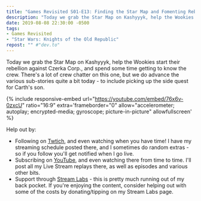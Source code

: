 ```yaml
---
title: "Games Revisited S01-E13: Finding the Star Map and Fomenting Rebellion"
description: "Today we grab the Star Map on Kashyyyk, help the Wookies start their rebellion against Czerka Corp., and spend some time getting to know the crew. There's a lot of crew chatter on this one, but we do advance the various sub-stories quite a bit today - to include picking up the side quest for Carth's son."
date: 2019-08-08 22:30:00 -0500
tags:
- Games Revisited
- "Star Wars: Knights of the Old Republic"
repost: "" #"dev.to"
---
```


Today we grab the Star Map on Kashyyyk, help the Wookies start their rebellion against Czerka Corp., and spend some time getting to know the crew. There's a lot of crew chatter on this one, but we do advance the various sub-stories quite a bit today - to include picking up the side quest for Carth's son.
<!--more-->


{% include responsive-embed url="https://youtube.com/embed/76x6v-0zxcU" ratio="16:9" extra='frameborder="0" allow="accelerometer; autoplay; encrypted-media; gyroscope; picture-in-picture" allowfullscreen' %}

Help out by:
 * Following on [Twtich](https://twitch.tv/AnonJr_Live), and even watching when you have time! I have my streaming schedule posted there, and I sometimes do random extras - so if you follow you'll get notified when I go live.
 * Subscribing on [YouTube](http://www.youtube.com/channel/UCXafqhKHbkSUIrq0LAuu0tw), and even watching there from time to time. I'll post all my Live Stream replays there, as well as episodes and various other bits.
 * Support through [Stream Labs](https://streamlabs.com/anonjr_live) - this is pretty much running out of my back pocket. If you're enjoying the content, consider helping out with some of the costs by donating/tipping on my Stream Labs page.
